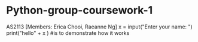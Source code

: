 # Python-group-coursework-1
AS2113 [Members: Erica Chooi, Raeanne Ng]
x = input("Enter your name: ")
print("hello" + x )
#is to demonstrate how it works
